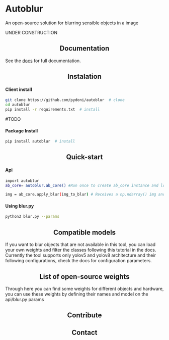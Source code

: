 # Autoblur

An open-source solution for blurring sensible objects in a image

UNDER CONSTRUCTION
## <div align="center">Documentation</div>

See the [docs](URL) for full documentation.

## <div align="center">Instalation</div>

#### Client install
```bash
git clone https://github.com/pydoni/autoblur  # clone
cd autoblur
pip install -r requirements.txt  # install
```
#TODO
#### Package Install
```bash
pip install autoblur  # install
```

## <div align="center">Quick-start</div>

#### Api
```bash
import autoblur
ab_core= autoblur.ab_core() #Run once to create ab_core instance and load models to your hardware

img = ab_core.apply_blur(img_to_blur) # Receives a np.ndarray() img and returns a image with license plates blurred
```

#### Using blur.py
```bash
python3 blur.py --params
```
## <div align="center">Compatible models</div>
If you want to blur objects that are not available in this tool, you can load your own weights and filter the classes following this tutorial in the docs.
Currently the tool supports only yolov5 and yolov8 architecture and their following configurations, check the docs for configuration parameters.

## <div align="center">List of open-source weights</div>
Through here you can find some weights for different objects and hardware, you can use these weights by defining their names and model on the api/blur.py params

## <div align="center">Contribute</div>
## <div align="center">Contact</div>


